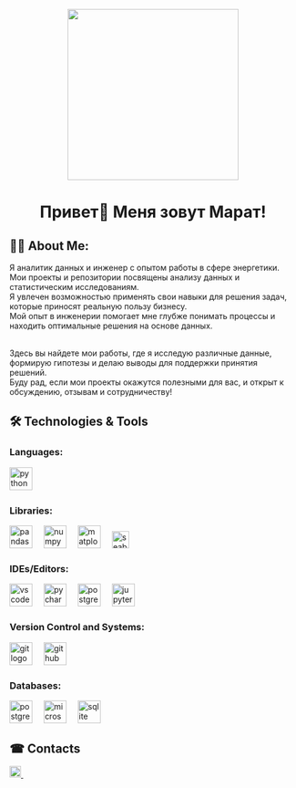 <br clear="both">

<div align="center">
  <img src="https://media.giphy.com/media/smGCEo5zsAXtK4bqAT/giphy.gif?cid=ecf05e477zmqkdsmoiqcaz10pg0eodpfd0sptn81s3ta7q89&ep=v1_gifs_related&rid=giphy.gif&ct=s" width="300"/>
</div>
<div align="center">
  <h1 align="center">Привет👋 Меня зовут Марат!</h1>
</div>



<div align="left">
  <h2 align="left">👩‍💻 About Me:</h2>
  <p align="left">Я аналитик данных и инженер с опытом работы в сфере энергетики. 
  <br>Мои проекты и репозитории посвящены анализу данных и статистическим исследованиям. 
  <br>Я увлечен возможностью применять свои навыки для решения задач, которые приносят реальную пользу бизнесу. 
  <br>Мой опыт в инженерии помогает мне глубже понимать процессы и находить оптимальные решения на основе данных.
  
  <br>Здесь вы найдете мои работы, где я исследую различные данные, формирую гипотезы и делаю выводы для поддержки принятия решений. 
  <br>Буду рад, если мои проекты окажутся полезными для вас, и открыт к обсуждению, отзывам и сотрудничеству!</p>
</div>



<div align="left">
  <h2 align="left">🛠 Technologies & Tools</h2>

  <h3 align="left">Languages:</h4>
  <img src="https://skillicons.dev/icons?i=py" height="40" alt="python logo"/>
  <img width="12"/>
  

  <h3 align="left">Libraries:</h4>
  <img src="https://cdn.jsdelivr.net/gh/devicons/devicon/icons/pandas/pandas-original-wordmark.svg" height="40" alt="pandas logo"/>
  <img width="12"/>
  <img src="https://cdn.jsdelivr.net/gh/devicons/devicon/icons/numpy/numpy-original-wordmark.svg" height="40" alt="numpy logo"/>
  <img width="12"/>
  <img src="https://cdn.jsdelivr.net/gh/devicons/devicon/icons/matplotlib/matplotlib-plain-wordmark.svg" height="40" alt="matplotlib logo"/>
  <img width="12"/>
  <img src="https://img.shields.io/badge/-Seaborn-333?style=flat&logo=seaborn" height="30" alt="seaborn logo"/>
  <img width="12"/>


  <h3 align="left">IDEs/Editors:</h4>
  <img src="https://cdn.jsdelivr.net/gh/devicons/devicon/icons/vscode/vscode-original-wordmark.svg" height="40" alt="vscode logo"/>
  <img width="12"/>
  <img src="https://cdn.jsdelivr.net/gh/devicons/devicon/icons/pycharm/pycharm-original.svg" height="40" alt="pycharm logo"/>
  <img width="12"/>
  <img src="https://cdn.jsdelivr.net/gh/devicons/devicon/icons/anaconda/anaconda-original.svg" height="40" alt="postgresql logo"/>
  <img width="12"/>
  <img src="https://cdn.jsdelivr.net/gh/devicons/devicon/icons/jupyter/jupyter-original-wordmark.svg" height="40" alt="jupyter logo"/>
  <img width="12"/>

  <h3 align="left">Version Control and Systems:</h4>
  <img src="https://cdn.jsdelivr.net/gh/devicons/devicon/icons/git/git-plain-wordmark.svg" height="40" alt="git logo"/>
  <img width="12"/>
  <img src="https://cdn.jsdelivr.net/gh/devicons/devicon/icons/github/github-original-wordmark.svg" height="40" alt="github logo"/>
  <img width="12"/>


  <h3 align="left">Databases:</h4>
  <img src="https://skillicons.dev/icons?i=postgres" height="40" alt="postgresql logo"/>
  <img width="12"/>
  <img src="https://cdn.jsdelivr.net/gh/devicons/devicon/icons/microsoftsqlserver/microsoftsqlserver-plain-wordmark.svg" height="40" alt="microsoftsqlserver logo"/>
  <img width="12"/>
  <img src="https://cdn.jsdelivr.net/gh/devicons/devicon/icons/sqlite/sqlite-original-wordmark.svg" height="40" alt="sqlite logo"/>
  <img width="12"/>
</div>



<div align="left">
  <h2 align="left">☎ Contacts</h2>
  <a href="https://t.me/DctrManhattan">
    <img src="https://img.shields.io/badge/-Telegram-white?style=flat&logo=Telegram&logoColor=blue" height="20" alt="Telegram logo"/>
    <img width="12"/>
  </a>
</div>

